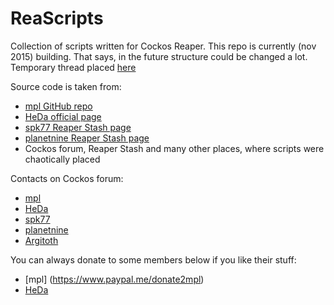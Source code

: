 # ReaScripts
Collection of scripts written for Cockos Reaper.
This repo is currently (nov 2015) building. That says, in the future structure could be changed a lot. 
Temporary thread placed [here](http://forum.cockos.com/showthread.php?t=169127)

Source code is taken from:
- [mpl GitHub repo](https://github.com/MichaelPilyavskiy/ReaScripts)
- [HeDa official page](http://reaper.hector-corcin.com/)
- [spk77 Reaper Stash page](http://stash.reaper.fm/u/spk77)
- [planetnine Reaper Stash page](http://stash.reaper.fm/u/planetnine)
- Cockos forum, Reaper Stash and many other places, where scripts were chaotically placed

Contacts on Cockos forum:
- [mpl](http://forum.cockos.com/member.php?u=70694)
- [HeDa](http://forum.cockos.com/member.php?u=47822)
- [spk77](http://forum.cockos.com/member.php?u=49553)
- [planetnine](http://forum.cockos.com/member.php?u=6549)
- [Argitoth](http://forum.cockos.com/member.php?u=7973)


You can always donate to some members below if you like their stuff:
- [mpl] (https://www.paypal.me/donate2mpl)
- [HeDa](https://www.patreon.com/heda?ty=h)
